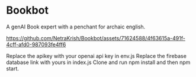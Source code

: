 # Bookbot
A genAI Book expert with a penchant for archaic english. 


https://github.com/NetraKrish/Bookbot/assets/71624588/4f63615a-491f-4cff-afd0-987093fe4ff6

Replace the apikey with your openai api key in env.js
Replace the firebase database link with yours in index.js
Clone and run npm install and then npm start.
